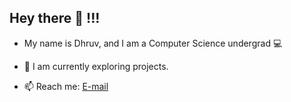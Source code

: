 ## Hey there 👋 !!!

- My name is Dhruv, and I am a Computer Science undergrad 💻

- 🌱 I am currently exploring projects.

- 📫 Reach me: [E-mail](mailto:gaddameedidhruvreddy@gmail.com)
<!--
**codrug/codrug** is a ✨ _special_ ✨ repository because its `README.md` (this file) appears on your GitHub profile.

Here are some ideas to get you started:

- 🔭 I’m currently working on ...
- 🌱 I’m currently learning ...
- 👯 I’m looking to collaborate on ...
- 🤔 I’m looking for help with ...
- 💬 Ask me about ...
- 📫 How to reach me: ...
- 😄 Pronouns: ...
- ⚡ Fun fact: ...
-->

